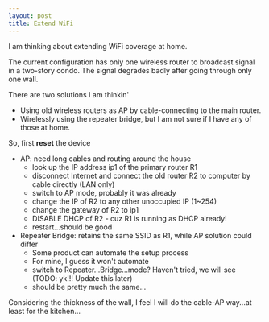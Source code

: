 ```yaml
---
layout: post
title: Extend WiFi
---
```


I am thinking about extending WiFi coverage at home.

The current configuration has only one wireless router to broadcast signal in a two-story condo. The signal degrades badly after going through only one wall.

There are two solutions I am thinkin'

- Using old wireless routers as AP by cable-connecting to the main router.
- Wirelessly using the repeater bridge, but I am not sure if I have any of those at home.

So, first __reset__ the device

- AP: need long cables and routing around the house
  - look up the IP address ip1 of the primary router R1
  - disconnect Internet and connect the old router R2 to computer by cable directly (LAN only)
  - switch to AP mode, probably it was already 
  - change the IP of R2 to any other unoccupied IP (1~254)
  - change the gateway of R2 to ip1
  - DISABLE DHCP of R2 - cuz R1 is running as DHCP already!
  - restart...should be good
- Repeater Bridge: retains the same SSID as R1, while AP solution could differ
  - Some product can automate the setup process
  - For mine, I guess it won't automate
  - switch to Repeater...Bridge...mode? Haven't tried, we will see (TODO: yk!!! Update this later)
  - should be pretty much the same...





Considering the thickness of the wall, I feel I will do the cable-AP way...at least for the kitchen...